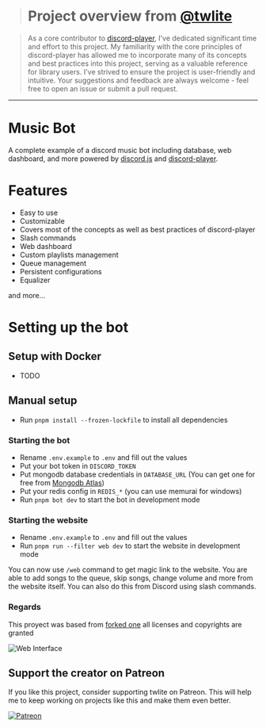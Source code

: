 > # Project overview from [@twlite](https://github.com/twlite/)

> As a core contributor to [discord-player](https://discord-player.js.org), I've dedicated significant time and effort to this project. My familiarity with the core principles of discord-player has allowed me to incorporate many of its concepts and best practices into this project, serving as a valuable reference for library users. I've strived to ensure the project is user-friendly and intuitive. Your suggestions and feedback are always welcome - feel free to open an issue or submit a pull request.

---

# Music Bot

A complete example of a discord music bot including database, web dashboard, and more powered by [discord.js](https://discord.js.org/#/) and [discord-player](https://discord-player.js.org).

# Features

- Easy to use
- Customizable
- Covers most of the concepts as well as best practices of discord-player
- Slash commands
- Web dashboard
- Custom playlists management
- Queue management
- Persistent configurations
- Equalizer

and more...

# Setting up the bot

## Setup with Docker

- TODO

## Manual setup

- Run `pnpm install --frozen-lockfile` to install all dependencies

### Starting the bot

- Rename `.env.example` to `.env` and fill out the values
- Put your bot token in `DISCORD_TOKEN`
- Put mongodb database credentials in `DATABASE_URL` (You can get one for free from [Mongodb Atlas](https://www.mongodb.com/atlas))
- Put your redis config in `REDIS_*` (you can use memurai for windows)
- Run `pnpm bot dev` to start the bot in development mode

### Starting the website

- Rename `.env.example` to `.env` and fill out the values
- Run `pnpm run --filter web dev` to start the website in development mode

You can now use `/web` command to get magic link to the website. You are able to add songs to the queue, skip songs, change volume and more from the website itself. You can also do this from Discord using slash commands.


### Regards

This proyect was based from [forked one](https://github.com/twlite/music-bot/) all licenses and copyrights are granted

![Web Interface](https://github.com/twlite/music-bot/blob/main/assets/image.png?raw=true)

## Support the creator on Patreon

If you like this project, consider supporting twlite on Patreon. This will help me to keep working on projects like this and make them even better.

[![Patreon](https://c5.patreon.com/external/logo/become_a_patron_button.png)](https://www.patreon.com/twlite)
